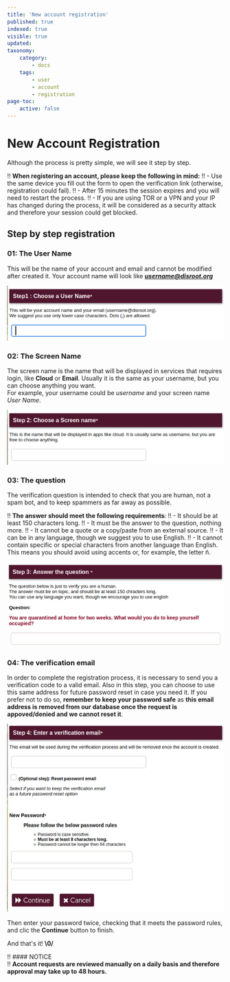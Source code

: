 ```yaml
---
title: 'New account registration'
published: true
indexed: true
visible: true
updated:
taxonomy:
    category:
        - docs
    tags:
        - user
        - account
        - registration
page-toc:
    active: false
---
```


# New Account Registration
Although the process is pretty simple, we will see it step by step.

!! **When registering an account, please keep the following in mind:**
!! - Use the same device you fill out the form to open the verification link (otherwise, registration could fail).
!! - After 15 minutes the session expires and you will need to restart the process.
!! - If you are using TOR or a VPN and your IP has changed during the process, it will be considered as a security attack and therefore your session could get blocked.


## Step by step registration
###  01: The User Name
This will be the name of your account and email and cannot be modified after created it. Your account name will look like _**username@disroot.org**_

![](en/reg_01.png)


### 02: The Screen Name
The screen name is the name that will be displayed in services that requires login, like **Cloud** or **Email**. Usually it is the same as your username, but you can choose anything you want.<br>
For example, your username could be _username_ and your screen name _User Name_.

![](en/reg_02.png)


### 03: The question
The verification question is intended to check that you are human, not a spam bot, and to keep spammers as far away as possible.

!! **The answer should meet the following requirements**:
!! - It should be at least 150 characters long.
!! - It must be the answer to the question, nothing more.
!! - It cannot be a quote or a copy/paste from an external source.
!! - It can be in any language, though we suggest you to use English.
!! - It cannot contain specific or special characters from another language than English. This means you should avoid using accents or, for example, the letter ñ.

![](en/reg_03.png)


### 04: The verification email
In order to complete the registration process, it is necessary to send you a verification code to a valid email. Also in this step, you can choose to use this same address for future password reset in case you need it. If you prefer not to do so, **remember to keep your password safe** as **this email address is removed from our database once the request is appoved/denied and we cannot reset it**.

![](en/reg_04.png)

Then enter your password twice, checking that it meets the password rules, and clic the **Continue** button to finish.

And that's it! **\0/**

!! #### NOTICE<br>
!! **Account requests are reviewed manually on a daily basis and therefore approval may take up to 48 hours.**
